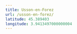 ```yaml
---
title: Usson-en-Forez
url: /usson-en-forez/
latitude: 45.389403
longitude: 3.9413497000000004
---
```

